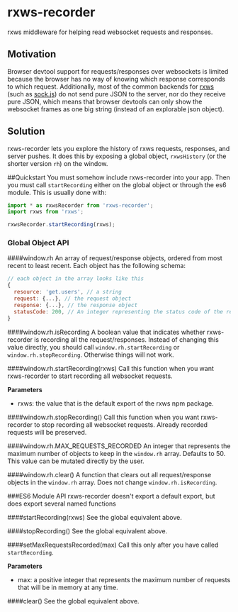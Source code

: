 # rxws-recorder
rxws middleware for helping read websocket requests and responses.

## Motivation
Browser devtool support for requests/responses over websockets is limited because the browser has no way of knowing which response corresponds to which request. Additionally, most of the common backends for [rxws](https://github.com/CanopyTax/rxws) (such as [sock.js](https://github.com/sockjs)) do not send pure JSON to the server, nor do they receive pure JSON, which means that browser devtools can only show the websocket frames as one big string (instead of an explorable json object).

## Solution
rxws-recorder lets you explore the history of rxws requests, responses, and server pushes. It does this by exposing a global object, `rxwsHistory` (or the shorter version `rh`) on the window.

##Quickstart
You must somehow include rxws-recorder into your app. Then you must call `startRecording` either on the global object or through the es6 module. This is usually done with:
```js
import * as rxwsRecorder from 'rxws-recorder';
import rxws from 'rxws';

rxwsRecorder.startRecording(rxws);
```

### Global Object API
####window.rh
An array of request/response objects, ordered from most recent to least recent. Each object has the following schema:
```js
// each object in the array looks like this
{
  resource: 'get.users', // a string
  request: {...}, // the request object
  response: {...}, // the response object
  statusCode: 200, // An integer representing the status code of the request
}
```

####window.rh.isRecording
A boolean value that indicates whether rxws-recorder is recording all the request/responses. Instead of changing this value directly, you should call `window.rh.startRecording` or `window.rh.stopRecording`. Otherwise things will not work.

####window.rh.startRecording(rxws)
Call this function when you want rxws-recorder to start recording all websocket requests.

**Parameters**
- rxws: the value that is the default export of the rxws npm package.

####window.rh.stopRecording()
Call this function when you want rxws-recorder to stop recording all websocket requests. Already recorded requests will be preserved.

####window.rh.MAX_REQUESTS_RECORDED
An integer that represents the maximum number of objects to keep in the `window.rh` array. Defaults to 50. This value can be mutated directly by the user.

####window.rh.clear()
A function that clears out all request/response objects in the `window.rh` array. Does not change `window.rh.isRecording`.

###ES6 Module API
rxws-recorder doesn't export a default export, but does export several named functions

####startRecording(rxws)
See the global equivalent above.

####stopRecording()
See the global equivalent above.

####setMaxRequestsRecorded(max)
Call this only after you have called `startRecording`.

**Parameters**
- max: a positive integer that represents the maximum number of requests that will be in memory at any time.

####clear()
See the global equivalent above.

